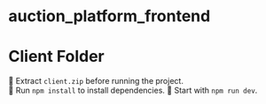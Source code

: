 # auction_platform_frontend
# Client Folder  
📌 Extract `client.zip` before running the project.  
🚀 Run `npm install` to install dependencies. 
🎯 Start with `npm run dev`.
